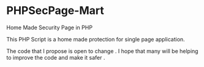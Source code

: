 # PHPSecPage-Mart
Home Made Security Page in PHP

This PHP Script is a home made protection for single page application. 

The code that I propose is open to change . I hope that many will be helping to improve the code and make it safer .
